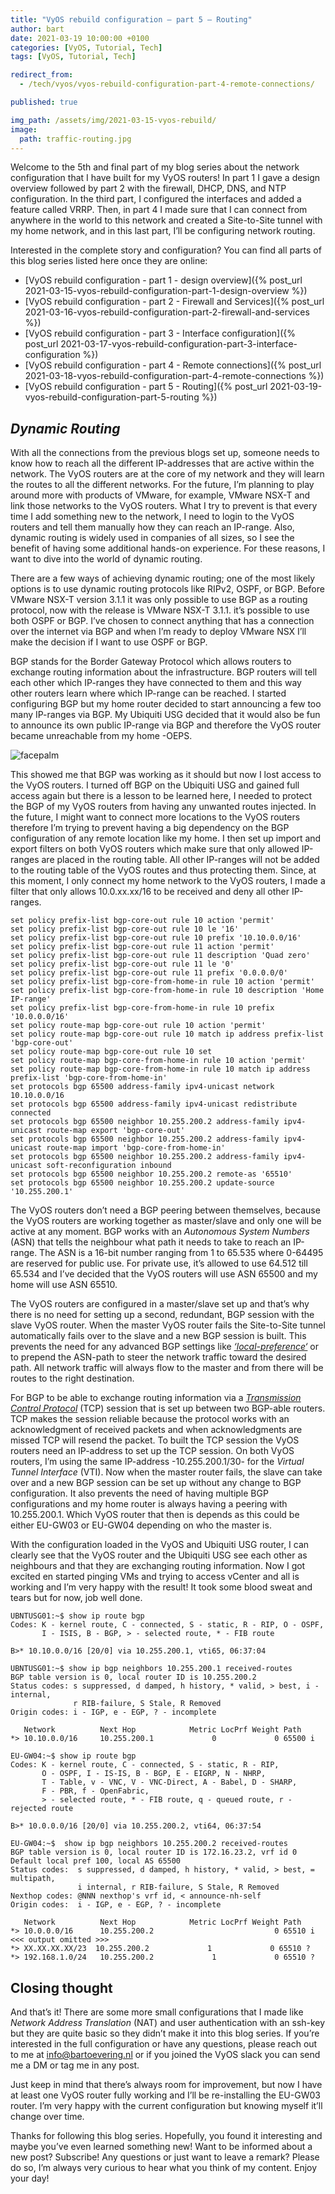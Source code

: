 ```yaml
---
title: "VyOS rebuild configuration – part 5 – Routing"
author: bart
date: 2021-03-19 10:00:00 +0100
categories: [VyOS, Tutorial, Tech]
tags: [VyOS, Tutorial, Tech]

redirect_from:
  - /tech/vyos/vyos-rebuild-configuration-part-4-remote-connections/

published: true

img_path: /assets/img/2021-03-15-vyos-rebuild/
image:
  path: traffic-routing.jpg
---
```

Welcome to the 5th and final part of my blog series about the network configuration that I have built for my VyOS routers! In part 1 I gave a design overview followed by part 2 with the firewall, DHCP, DNS, and NTP configuration. In the third part, I configured the interfaces and added a feature called VRRP. Then, in part 4 I made sure that I can connect from anywhere in the world to this network and created a Site-to-Site tunnel with my home network, and in this last part, I’ll be configuring network routing.

Interested in the complete story and configuration? You can find all parts of this blog series listed here once they are online:
- [VyOS rebuild configuration - part 1 - design overview]({% post_url 2021-03-15-vyos-rebuild-configuration-part-1-design-overview %})
- [VyOS rebuild configuration - part 2 - Firewall and Services]({% post_url 2021-03-16-vyos-rebuild-configuration-part-2-firewall-and-services %})
- [VyOS rebuild configuration - part 3 - Interface configuration]({% post_url 2021-03-17-vyos-rebuild-configuration-part-3-interface-configuration %})
- [VyOS rebuild configuration - part 4 - Remote connections]({% post_url 2021-03-18-vyos-rebuild-configuration-part-4-remote-connections %})
- [VyOS rebuild configuration - part 5 - Routing]({% post_url 2021-03-19-vyos-rebuild-configuration-part-5-routing %})

## *Dynamic Routing*
With all the connections from the previous blogs set up, someone needs to know how to reach all the different IP-addresses that are active within the network. The VyOS routers are at the core of my network and they will learn the routes to all the different networks. For the future, I’m planning to play around more with products of VMware, for example, VMware NSX-T and link those networks to the VyOS routers. What I try to prevent is that every time I add something new to the network, I need to login to the VyOS routers and tell them manually how they can reach an IP-range. Also, dynamic routing is widely used in companies of all sizes, so I see the benefit of having some additional hands-on experience. For these reasons, I want to dive into the world of dynamic routing.

There are a few ways of achieving dynamic routing; one of the most likely options is to use dynamic routing protocols like RIPv2, OSPF, or BGP. Before VMware NSX-T version 3.1.1 it was only possible to use BGP as a routing protocol, now with the release is VMware NSX-T 3.1.1. it’s possible to use both OSPF or BGP. I’ve chosen to connect anything that has a connection over the internet via BGP and when I’m ready to deploy VMware NSX I’ll make the decision if I want to use OSPF or BGP.

BGP stands for the Border Gateway Protocol which allows routers to exchange routing information about the infrastructure. BGP routers will tell each other which IP-ranges they have connected to them and this way other routers learn where which IP-range can be reached. I started configuring BGP but my home router decided to start announcing a few too many IP-ranges via BGP. My Ubiquiti USG decided that it would also be fun to announce its own public IP-range via BGP and therefore the VyOS router became unreachable from my home -OEPS.

![facepalm](facepalm.png)

This showed me that BGP was working as it should but now I lost access to the VyOS routers. I turned off BGP on the Ubiquiti USG and gained full access again but there is a lesson to be learned here, I needed to protect the BGP of my VyOS routers from having any unwanted routes injected. In the future, I might want to connect more locations to the VyOS routers therefore I’m trying to prevent having a big dependency on the BGP configuration of any remote location like my home. I then set up import and export filters on both VyOS routers which make sure that only allowed IP-ranges are placed in the routing table. All other IP-ranges will not be added to the routing table of the VyOS routes and thus protecting them. Since, at this moment, I only connect my home network to the VyOS routers, I made a filter that only allows 10.0.xx.xx/16 to be received and deny all other IP-ranges.

```shell
set policy prefix-list bgp-core-out rule 10 action 'permit'
set policy prefix-list bgp-core-out rule 10 le '16'
set policy prefix-list bgp-core-out rule 10 prefix '10.10.0.0/16'
set policy prefix-list bgp-core-out rule 11 action 'permit'
set policy prefix-list bgp-core-out rule 11 description 'Quad zero'
set policy prefix-list bgp-core-out rule 11 le '0'
set policy prefix-list bgp-core-out rule 11 prefix '0.0.0.0/0'
set policy prefix-list bgp-core-from-home-in rule 10 action 'permit'
set policy prefix-list bgp-core-from-home-in rule 10 description 'Home IP-range'
set policy prefix-list bgp-core-from-home-in rule 10 prefix '10.0.0.0/16'
set policy route-map bgp-core-out rule 10 action 'permit'
set policy route-map bgp-core-out rule 10 match ip address prefix-list 'bgp-core-out'
set policy route-map bgp-core-out rule 10 set
set policy route-map bgp-core-from-home-in rule 10 action 'permit'
set policy route-map bgp-core-from-home-in rule 10 match ip address prefix-list 'bgp-core-from-home-in'
set protocols bgp 65500 address-family ipv4-unicast network 10.10.0.0/16
set protocols bgp 65500 address-family ipv4-unicast redistribute connected
set protocols bgp 65500 neighbor 10.255.200.2 address-family ipv4-unicast route-map export 'bgp-core-out'
set protocols bgp 65500 neighbor 10.255.200.2 address-family ipv4-unicast route-map import 'bgp-core-from-home-in'
set protocols bgp 65500 neighbor 10.255.200.2 address-family ipv4-unicast soft-reconfiguration inbound
set protocols bgp 65500 neighbor 10.255.200.2 remote-as '65510'
set protocols bgp 65500 neighbor 10.255.200.2 update-source '10.255.200.1'
```

The VyOS routers don’t need a BGP peering between themselves, because the VyOS routers are working together as master/slave and only one will be active at any moment. BGP works with an *Autonomous System Numbers* (ASN) that tells the neighbour what path it needs to take to reach an IP-range. The ASN is a 16-bit number ranging from 1 to 65.535 where 0-64495 are reserved for public use. For private use, it’s allowed to use 64.512 till 65.534 and I’ve decided that the VyOS routers will use ASN 65500 and my home will use ASN 65510.

The VyOS routers are configured in a master/slave set up and that’s why there is no need for setting up a second, redundant, BGP session with the slave VyOS router. When the master VyOS router fails the Site-to-Site tunnel automatically fails over to the slave and a new BGP session is built. This prevents the need for any advanced BGP settings like *[‘local-preference‘](https://networklessons.com/bgp/how-to-configure-bgp-local-preference-attribute)* or to prepend the ASN-path to steer the network traffic toward the desired path. All network traffic will always flow to the master and from there will be routes to the right destination.

For BGP to be able to exchange routing information via a [*Transmission Control Protocol*](https://nl.wikipedia.org/wiki/Transmission_Control_Protocol) (TCP) session that is set up between two BGP-able routers. TCP makes the session reliable because the protocol works with an acknowledgment of received packets and when acknowledgments are missed TCP will resend the packet. To built the TCP session the VyOS routers need an IP-address to set up the TCP session. On both VyOS routers, I’m using the same IP-address -10.255.200.1/30- for the *Virtual Tunnel Interface* (VTI). Now when the master router fails, the slave can take over and a new BGP session can be set up without any change to BGP configuration. It also prevents the need of having multiple BGP configurations and my home router is always having a peering with 10.255.200.1. Which VyOS router that then is depends as this could be either EU-GW03 or EU-GW04 depending on who the master is.

With the configuration loaded in the VyOS and Ubiquiti USG router, I can clearly see that the VyOS router and the Ubiquiti USG see each other as neighbours and that they are exchanging routing information. Now I got excited en started pinging VMs and trying to access vCenter and all is working and I’m very happy with the result! It took some blood sweat and tears but for now, job well done.

```shell
UBNTUSG01:~$ show ip route bgp
Codes: K - kernel route, C - connected, S - static, R - RIP, O - OSPF,
       I - ISIS, B - BGP, > - selected route, * - FIB route

B>* 10.10.0.0/16 [20/0] via 10.255.200.1, vti65, 06:37:04

UBNTUSG01:~$ show ip bgp neighbors 10.255.200.1 received-routes
BGP table version is 0, local router ID is 10.255.200.2
Status codes: s suppressed, d damped, h history, * valid, > best, i - internal,
              r RIB-failure, S Stale, R Removed
Origin codes: i - IGP, e - EGP, ? - incomplete

   Network          Next Hop            Metric LocPrf Weight Path
*> 10.10.0.0/16     10.255.200.1             0             0 65500 i

EU-GW04:~$ show ip route bgp
Codes: K - kernel route, C - connected, S - static, R - RIP,
       O - OSPF, I - IS-IS, B - BGP, E - EIGRP, N - NHRP,
       T - Table, v - VNC, V - VNC-Direct, A - Babel, D - SHARP,
       F - PBR, f - OpenFabric,
       > - selected route, * - FIB route, q - queued route, r - rejected route

B>* 10.0.0.0/16 [20/0] via 10.255.200.2, vti64, 06:37:54

EU-GW04:~$  show ip bgp neighbors 10.255.200.2 received-routes
BGP table version is 0, local router ID is 172.16.23.2, vrf id 0
Default local pref 100, local AS 65500
Status codes:  s suppressed, d damped, h history, * valid, > best, = multipath,
               i internal, r RIB-failure, S Stale, R Removed
Nexthop codes: @NNN nexthop's vrf id, < announce-nh-self
Origin codes:  i - IGP, e - EGP, ? - incomplete

   Network          Next Hop            Metric LocPrf Weight Path
*> 10.0.0.0/16      10.255.200.2                           0 65510 i
<<< output omitted >>> 
*> XX.XX.XX.XX/23  10.255.200.2             1             0 65510 ?
*> 192.168.1.0/24   10.255.200.2             1             0 65510 ?
```

## Closing thought
And that’s it! There are some more small configurations that I made like *Network Address Translation* (NAT) and user authentication with an ssh-key but they are quite basic so they didn’t make it into this blog series. If you’re interested in the full configuration or have any questions, please reach out to me at info@bartoevering.nl or if you joined the VyOS slack you can send me a DM or tag me in any post.

Just keep in mind that there’s always room for improvement, but now I have at least one VyOS router fully working and I’ll be re-installing the EU-GW03 router. I’m very happy with the current configuration but knowing myself it’ll change over time.

Thanks for following this blog series. Hopefully, you found it interesting and maybe you’ve even learned something new! Want to be informed about a new post? Subscribe! Any questions or just want to leave a remark? Please do so, I’m always very curious to hear what you think of my content. Enjoy your day!